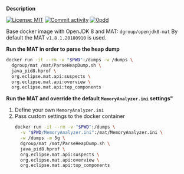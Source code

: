 **Description** 

[![License: MIT](https://img.shields.io/github/license/mashape/apistatus.svg)](./license.txt)
[![Commit activity](https://img.shields.io/github/commit-activity/y/dgroup/mat.svg?style=flat-square)](https://github.com/dgroup/mbox4j/graphs/commit-activity)
[![0pdd](http://www.0pdd.com/svg?name=dgroup/mat)](http://www.0pdd.com/p?name=dgroup/mat)

Base docker image with OpenJDK 8 and MAT: `dgroup/openjdk8-mat`
By default the MAT `v1.8.1.20180910` is used.

**Run the MAT in order to parse the heap dump**
```bash
docker run -it --rm -v "$PWD":/dumps -w /dumps \
  dgroup/mat /mat/ParseHeapDump.sh \
  java_pid8.hprof \
  org.eclipse.mat.api:suspects \
  org.eclipse.mat.api:overview \
  org.eclipse.mat.api:top_components
```

**Run the MAT and override the default `MemoryAnalyzer.ini` settings"**
1. Define your own `MemoryAnalyzer.ini`
2. Pass custom settings to the docker container
    ```bash
    docker run -it --rm -v "$PWD":/dumps \
      -v "$PWD/MemoryAnalyzer.ini":/mat/MemoryAnalyzer.ini \
      -w /dumps -m 5g \
      dgroup/mat /mat/ParseHeapDump.sh \
      java_pid8.hprof \
      org.eclipse.mat.api:suspects \
      org.eclipse.mat.api:overview \
      org.eclipse.mat.api:top_components
    ```

